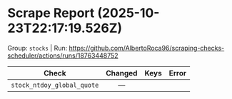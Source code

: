 # Scrape Report (2025-10-23T22:17:19.526Z)

Group: `stocks`  |  Run: https://github.com/AlbertoRoca96/scraping-checks-scheduler/actions/runs/18763448752

| Check | Changed | Keys | Error |
|---|:---:|:--|:--|
| `stock_ntdoy_global_quote` | — |  |  |
